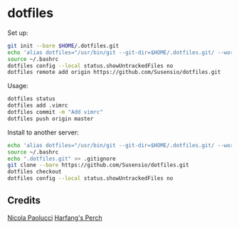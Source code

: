 # dotfiles

Set up:

``` bash
git init --bare $HOME/.dotfiles.git
echo 'alias dotfiles="/usr/bin/git --git-dir=$HOME/.dotfiles.git/ --work-tree=$HOME"' >> $HOME/.bash_aliases
source ~/.bashrc
dotfiles config --local status.showUntrackedFiles no
dotfiles remote add origin https://github.com/Susensio/dotfiles.git
```

Usage:
``` bash
dotfiles status
dotfiles add .vimrc
dotfiles commit -m "Add vimrc"
dotfiles push origin master
```

Install to another server:
``` bash
echo 'alias dotfiles="/usr/bin/git --git-dir=$HOME/.dotfiles.git/ --work-tree=$HOME"' >> $HOME/.bash_aliases
source ~/.bashrc
echo ".dotfiles.git" >> .gitignore
git clone --bare https://github.com/Susensio/dotfiles.git
dotfiles checkout
dotfiles config --local status.showUntrackedFiles no
```


## Credits

[Nicola Paolucci](https://developer.atlassian.com/blog/2016/02/best-way-to-store-dotfiles-git-bare-repo/)
[Harfang's Perch](https://harfangk.github.io/2016/09/19/manage-dotfiles-with-a-git-bare-repository.html)
